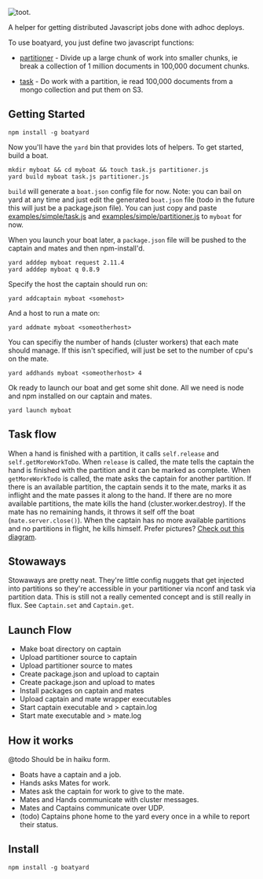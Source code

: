 ![toot.](https://raw.github.com/exfm/node-boatyard/master/docs/images/logo.png)

A helper for getting distributed Javascript jobs done with adhoc deploys.

To use boatyard, you just define two javascript functions:

* [partitioner](node-boatyard/blob/master/examples/mongo/partitioner.js) - Divide up a large chunk of work into smaller chunks, ie break a collection of 1 million documents in 100,000 document chunks.

* [task](node-boatyard/blob/master/examples/mongo/task.js) - Do work with a partition, ie read 100,000 documents from a mongo collection and put them on S3.

## Getting Started

    npm install -g boatyard

Now you'll have the `yard` bin that provides lots of helpers.  To get started, build a boat.

    mkdir myboat && cd myboat && touch task.js partitioner.js
    yard build myboat task.js partitioner.js

`build` will generate a `boat.json` config file for now.  Note: you can bail on yard at any time and just edit the generated `boat.json` file (todo in the future this will just be a package.json file).  You can just copy and paste [examples/simple/task.js](node-boatyard/blob/master/examples/simple/task.js) and [examples/simple/partitioner.js](node-boatyard/blob/master/examples/simple/partitioner.js) to `myboat` for now.

When you launch your boat later, a `package.json` file will be pushed to the captain and mates and then npm-install'd.

    yard adddep myboat request 2.11.4
    yard adddep myboat q 0.8.9

Specify the host the captain should run on:

    yard addcaptain myboat <somehost>

And a host to run a mate on:

    yard addmate myboat <someotherhost>

You can specifiy the number of hands (cluster workers) that each mate should manage.  If this isn't specified, will just be set to the number of cpu's on the mate.

    yard addhands myboat <someotherhost> 4

Ok ready to launch our boat and get some shit done.  All we need is node and npm installed on our captain and mates.

    yard launch myboat


## Task flow

When a hand is finished with a partition, it calls `self.release` and `self.getMoreWorkToDo`.  When `release` is called, the mate tells the captain the hand is finished with the partition and it can be marked as complete.  When `getMoreWorkTodo` is called, the mate asks the captain for another partition.  If there is an available partition, the captain sends it to the mate, marks it as inflight and the mate passes it along to the hand.  If there are no more available partitions, the mate kills the hand (cluster.worker.destroy).  If the mate has no remaining hands, it throws it self off the boat (`mate.server.close()`).  When the captain has no more available partitions and no partitions in flight, he kills himself.  Prefer pictures?  [Check out this diagram](node-boatyard/blob/master/docs/images/hand_and_mate.jpg).

## Stowaways

Stowaways are pretty neat.  They're little config nuggets that get injected into partitions so they're accessible in your partitioner via nconf and task via partition data.  This is still not a really cemented concept and is still really in flux.  See `Captain.set` and `Captain.get`.


## Launch Flow

* Make boat directory on captain
* Upload partitioner source to captain
* Upload partitioner source to mates
* Create package.json and upload to captain
* Create package.json and upload to mates
* Install packages on captain and mates
* Upload captain and mate wrapper executables
* Start captain executable and > captain.log
* Start mate executable and > mate.log


## How it works

@todo Should be in haiku form.

* Boats have a captain and a job.
* Hands asks Mates for work.
* Mates ask the captain for work to give to the mate.
* Mates and Hands communicate with cluster messages.
* Mates and Captains communicate over UDP.
* (todo) Captains phone home to the yard every once in a while to report their status.


## Install

    npm install -g boatyard
